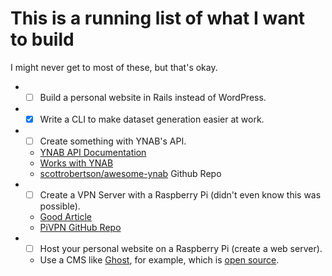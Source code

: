 # This is a running list of what I want to build

I might never get to most of these, but that's okay.

* - [ ] Build a personal website in Rails instead of WordPress.
* - [x] Write a CLI to make dataset generation easier at work.
* - [ ] Create something with YNAB's API.
  * [YNAB API Documentation](https://api.youneedabudget.com/)
  * [Works with YNAB](https://api.youneedabudget.com/#works-with-ynab)
  * [scottrobertson/awesome-ynab](https://github.com/scottrobertson/awesome-ynab)
Github Repo
* - [ ] Create a VPN Server with a Raspberry Pi (didn't even know this was possible).
  * [Good Article](https://www.cloudpro.co.uk/it-infrastructure/virtualization/7503/how-to-turn-a-raspberry-pi-into-a-vpn-server)
  * [PiVPN GitHub Repo](https://github.com/pivpn/pivpn)
* - [ ] Host your personal website on a Raspberry Pi (create a web server).
  * Use a CMS like [Ghost](https://ghost.org/), for example, which is [open
    source](https://github.com/TryGhost/Ghost).
